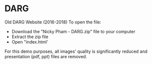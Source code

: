 # DARG
Old DARG Website (2016-2018)
To open the file:
- Download the "Nicky Pham - DARG.zip" file to your computer
- Extract the zip file
- Open "index.html'

For this demo purposes, all images' quality is significantly reduced and presentation (pdf, ppt) files are removed. 
